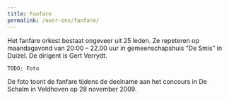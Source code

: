 ```yaml
---
title: Fanfare
permalink: /over-ons/fanfare/
---
```

Het fanfare orkest bestaat ongeveer uit 25 leden.
Ze repeteren op maandagavond van 20:00 – 22.00 uur in gemeenschapshuis “De Smis” in Duizel.
De dirigent is Gert Verrydt.

`TODO: Foto`

De foto toont de fanfare tijdens de deelname aan het concours in De Schalm in Veldhoven op 28 november 2009.

